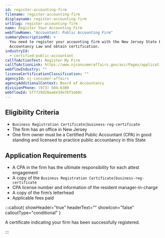 ```yaml
---
id: register-accounting-firm
filename: register-accounting-firm
displayname: register-accounting-firm
urlSlug: register-accounting-firm
name: Register Your Accounting Firm
webflowName: "Accountant: Public Accounting Firm"
summaryDescriptionMd: >
  You need to register your accounting firm with the New Jersey State Board of
  Accountancy Law and obtain certification.
industryId:
  - certified-public-accountant
callToActionText: Register My Firm
callToActionLink: https://www.njconsumeraffairs.gov/acc/Pages/applications.aspx
webflowIndustry: ""
licenseCertificationClassification: ""
agencyId: nj-consumer-affairs
agencyAdditionalContext: Board of Accountancy
divisionPhone: (973) 504-6380
webflowId: 5f7729d28aa6e3de76f1e60c
---
```

## Eligibility Criteria

*  `Business Registration Certificate|business-reg-certificate` 
* The firm has an office in New Jersey
* One firm owner must be a Certified Public Accountant (CPA) in good standing and licensed to practice public accountancy in this State

## Application Requirements

* A CPA in the firm has the ultimate responsibility for each attest engagement
* A copy of the `Business Registration Certificate|business-reg-certificate` 
* CPA license number and information of the resident manager-in-charge
* A copy of the firm’s letterhead
* Applicable fees paid

:::callout{ showHeader="true" headerText="" showIcon="false" calloutType="conditional" }

A certificate indicating your firm has been successfully registered.

:::